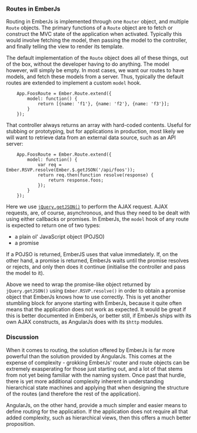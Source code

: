 ### Routes in EmberJs

Routing in EmberJs is implemented through one `Router` object,
and multiple `Route` objects.
The primary functions of a `Route` object are to fetch or construct
the MVC state of the application when activated.
Typically this would involve fetching the model,
then passing the model to the controller,
and finally telling the view to render its template.

The default implementation of the `Route` object does all of these things,
out of the box, without the developer having to do anything.
The model however, will simply be empty.
In most cases, we want our routes to have models,
and fetch these models from a server.
Thus, typically the default routes are extended
to implement a custom `model` hook.

        App.FoosRoute = Ember.Route.extend({
            model: function() {
                return [{name: 'f1'}, {name: 'f2'}, {name: 'f3'}];
            }
        });

That controller always returns an array with hard-coded contents.
Useful for stubbing or prototyping, but for applications in production,
most likely we will want to retrieve data from an external data source,
such as an API server:

        App.FoosRoute = Ember.Route.extend({
            model: function() {
                var req = Ember.RSVP.resolve(Ember.$.getJSON('/api/foos'));
                return req.then(function resolve(response) {
                    return response.foos;
                });
            }
        });

Here we use [`jQuery.getJSON()`](http://api.jquery.com/jquery.getjson/)
to perform the AJAX request.
AJAX requests, are, of course, asynchronous,
and thus they need to be dealt with using either callbacks or promises.
In EmberJs, the `model` hook of any route is expected to return one of two types:

- a plain ol' JavaScript object (POJSO)
- a promise

If a POJSO is returned, EmberJS uses that value immediately.
If, on the other hand, a promise is returned,
EmberJs waits until the promise resolves or rejects,
and only then does it continue (initialise the controller and pass the model to it).

Above we need to wrap the promise-like object returned by `jQuery.getJSON()`
using `Ember.RSVP.resolve()` in order to obtain a promise object that EmberJs
knows how to use correctly.
This is yet another stumbling block for anyone starting with EmberJs,
because it quite often means that the application does not work as expected.
It would be great if this is better documented in EmberJs,
or better still, if EmberJs ships with its own AJAX constructs,
as AngularJs does with its `$http` modules.

### Discussion

When it comes to routing, the solution offered by EmberJs is far more powerful
than the solution provided by AngularJs.
This comes at the expense of complexity -
grokking EmberJs' router and route objects can be extremely exasperating
for those just starting out,
and a lot of that stems from not yet being familiar with the naming system.
Once past that hurdle, there is yet more additional complexity inherent in
understanding hierarchical state machines and applying that
when designing the structure of the routes (and therefore the rest of the application).

AngularJs, on the other hand, provide a much simpler and easier means
to define routing for the application.
If the application does not require all that added complexity,
such as hierarchical views,
then this offers a much better proposition.

